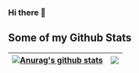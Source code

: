 ### Hi there 👋

## Some of my Github Stats
<!-- <p align=left> <img src=https://komarev.com/ghpvc/?username=Cradoe alt=Cradoe /> </p> -->

| <a href="https://github.com/Abdurrahmanll/github-readme-stats"><img align="center" src="https://github-readme-stats.vercel.app/api?username=Abdurrahmanll&show_icons=true&include_all_commits=true&theme=aura&hide_border=true" alt="Anurag's github stats" /></a> | <a href="https://github.com/Abdurrahmanll/github-readme-stats"><img align="center" src="https://github-readme-stats.vercel.app/api/top-langs/?username=Abdurrahmanll&layout=compact&theme=aura&hide_border=true" /></a> |
| ------------- | ------------- |

